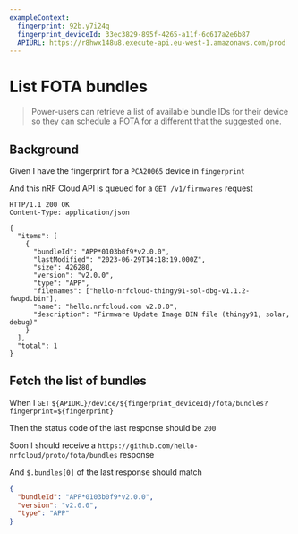 ```yaml
---
exampleContext:
  fingerprint: 92b.y7i24q
  fingerprint_deviceId: 33ec3829-895f-4265-a11f-6c617a2e6b87
  APIURL: https://r8hwx148u8.execute-api.eu-west-1.amazonaws.com/prod
---
```


# List FOTA bundles

> Power-users can retrieve a list of available bundle IDs for their device so
> they can schedule a FOTA for a different that the suggested one.

## Background

Given I have the fingerprint for a `PCA20065` device in `fingerprint`

And this nRF Cloud API is queued for a `GET /v1/firmwares` request

```
HTTP/1.1 200 OK
Content-Type: application/json

{
  "items": [
    {
      "bundleId": "APP*0103b0f9*v2.0.0",
      "lastModified": "2023-06-29T14:18:19.000Z",
      "size": 426280,
      "version": "v2.0.0",
      "type": "APP",
      "filenames": ["hello-nrfcloud-thingy91-sol-dbg-v1.1.2-fwupd.bin"],
      "name": "hello.nrfcloud.com v2.0.0",
      "description": "Firmware Update Image BIN file (thingy91, solar, debug)"
    }
  ],
  "total": 1
}
```

## Fetch the list of bundles

When I `GET`
`${APIURL}/device/${fingerprint_deviceId}/fota/bundles?fingerprint=${fingerprint}`

Then the status code of the last response should be `200`

Soon I should receive a `https://github.com/hello-nrfcloud/proto/fota/bundles`
response

And `$.bundles[0]` of the last response should match

```json
{
  "bundleId": "APP*0103b0f9*v2.0.0",
  "version": "v2.0.0",
  "type": "APP"
}
```
